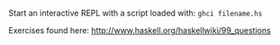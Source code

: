 Start an interactive REPL with a script loaded with: `ghci filename.hs`

Exercises found here: http://www.haskell.org/haskellwiki/99_questions